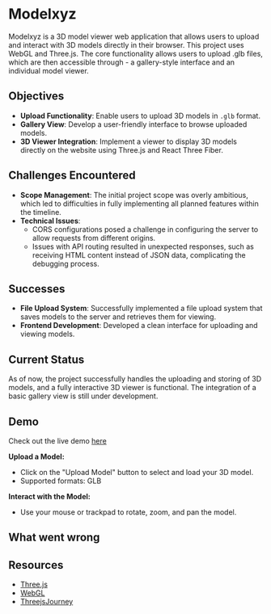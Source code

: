 
# Modelxyz

Modelxyz is a 3D model viewer web application that allows users to upload and interact with 3D models directly in their browser. This project uses WebGL and Three.js. The core functionality allows users to upload .glb files, which are then accessible through - a gallery-style interface and an individual model viewer.

## Objectives

- **Upload Functionality**: Enable users to upload 3D models in `.glb` format.
- **Gallery View**: Develop a user-friendly interface to browse uploaded models.
- **3D Viewer Integration**: Implement a viewer to display 3D models directly on the website using Three.js and React Three Fiber.

## Challenges Encountered

- **Scope Management**: The initial project scope was overly ambitious, which led to difficulties in fully implementing all planned features within the timeline.
- **Technical Issues**: 
  - CORS configurations posed a challenge in configuring the server to allow requests from different origins.
  - Issues with API routing resulted in unexpected responses, such as receiving HTML content instead of JSON data, complicating the debugging process.
 
## Successes

- **File Upload System**: Successfully implemented a file upload system that saves models to the server and retrieves them for viewing.
- **Frontend Development**: Developed a clean interface for uploading and viewing models.

## Current Status

As of now, the project successfully handles the uploading and storing of 3D models, and a fully interactive 3D viewer is functional. The integration of a basic gallery view is still under development.

## Demo

Check out the live demo [here]([modelxyz.vercel.app](https://modelxyz.vercel.app/))

**Upload a Model:**
   - Click on the "Upload Model" button to select and load your 3D model.
   - Supported formats: GLB

**Interact with the Model:**
   - Use your mouse or trackpad to rotate, zoom, and pan the model.

## What went wrong


## Resources

- [Three.js](https://threejs.org/) 
- [WebGL](https://get.webgl.org/)
- [ThreejsJourney](https://threejs-journey.com/)

